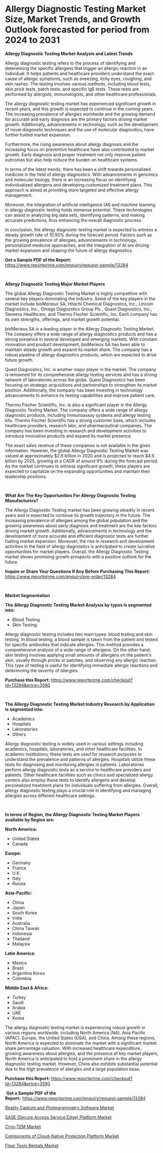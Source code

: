 <p><h1>Allergy Diagnostic Testing Market Size, Market Trends, and Growth Outlook forecasted for period from 2024 to 2031</h1></p><p><strong>Allergy Diagnostic Testing Market Analysis and Latest Trends</strong></p>
<p><p>Allergy diagnostic testing refers to the process of identifying and determining the specific allergens that trigger an allergic reaction in an individual. It helps patients and healthcare providers understand the exact cause of allergic symptoms, such as sneezing, itchy eyes, coughing, and skin rashes. The testing involves various methods, including blood tests, skin prick tests, patch tests, and specific IgE tests. These tests are performed by allergists, immunologists, and other healthcare professionals.</p><p>The allergy diagnostic testing market has experienced significant growth in recent years, and this growth is expected to continue in the coming years. The increasing prevalence of allergies worldwide and the growing demand for accurate and early diagnosis are the primary factors driving market growth. Additionally, advancements in technology, such as the development of novel diagnostic techniques and the use of molecular diagnostics, have further fueled market expansion.</p><p>Furthermore, the rising awareness about allergy diagnosis and the increasing focus on preventive healthcare have also contributed to market growth. Early diagnosis and proper treatment not only improve patient outcomes but also help reduce the burden on healthcare systems.</p><p>In terms of the latest trends, there has been a shift towards personalized medicine in the field of allergy diagnostics. With advancements in genomics and molecular biology, there is an increasing focus on identifying individualized allergens and developing customized treatment plans. This approach is aimed at providing more targeted and effective allergy management.</p><p>Moreover, the integration of artificial intelligence (AI) and machine learning in allergy diagnostic testing holds immense potential. These technologies can assist in analyzing big data sets, identifying patterns, and making accurate predictions, thus enhancing the overall diagnostic process.</p><p>In conclusion, the allergy diagnostic testing market is expected to witness a steady growth rate of 10.50% during the forecast period. Factors such as the growing prevalence of allergies, advancements in technology, personalized medicine approaches, and the integration of AI are driving market expansion and shaping the future of allergy diagnostics.</p></p>
<p><strong>Get a Sample PDF of the Report:&nbsp;</strong> <a href="https://www.reportprime.com/enquiry/request-sample/13284">https://www.reportprime.com/enquiry/request-sample/13284</a></p>
<p>&nbsp;</p>
<p><strong>Allergy Diagnostic Testing Major Market Players</strong></p>
<p><p>The global Allergy Diagnostic Testing Market is highly competitive with several key players dominating the industry. Some of the key players in the market include bioMerieux SA, Hitachi Chemical Diagnostics, Inc., Lincoln Diagnostics, Inc., Omega Diagnostics Group Plc., Quest Diagnostics, Inc., Siemens Healthcare, and Thermo Fischer Scientific, Inc. Each company has its own strengths, offerings, and market growth potential.</p><p>bioMerieux SA is a leading player in the Allergy Diagnostic Testing Market. The company offers a wide range of allergy diagnostics products and has a strong presence in several developed and emerging markets. With constant innovation and product development, bioMerieux SA has been able to maintain steady growth and expand its market share. The company has a robust pipeline of allergy diagnostics products, which are expected to drive future growth.</p><p>Quest Diagnostics, Inc. is another major player in the market. The company is renowned for its comprehensive allergy testing services and has a strong network of laboratories across the globe. Quest Diagnostics has been focusing on strategic acquisitions and partnerships to strengthen its market position. Additionally, the company has been investing in technology advancements to enhance its testing capabilities and improve patient care.</p><p>Thermo Fischer Scientific, Inc. is also a significant player in the Allergy Diagnostic Testing Market. The company offers a wide range of allergy diagnostic products, including immunoassay systems and allergy testing kits. Thermo Fischer Scientific has a strong customer base, which includes healthcare providers, research labs, and pharmaceutical companies. The company has been investing in research and development activities to introduce innovative products and expand its market presence.</p><p>The exact sales revenue of these companies is not available in the given information. However, the global Allergy Diagnostic Testing Market was valued at approximately $2.8 billion in 2020 and is projected to reach $4.5 billion by 2025, growing at a CAGR of around 9% during the forecast period. As the market continues to witness significant growth, these players are expected to capitalize on the expanding opportunities and maintain their leadership positions.</p></p>
<p>&nbsp;</p>
<p><strong>What Are The Key Opportunities For Allergy Diagnostic Testing Manufacturers?</strong></p>
<p><p>The Allergy Diagnostic Testing market has been growing steadily in recent years and is expected to continue its growth trajectory in the future. The increasing prevalence of allergies among the global population and the growing awareness about early diagnosis and treatment are the key factors driving market growth. Additionally, advancements in technology and the development of more accurate and efficient diagnostic tests are further fueling market expansion. Moreover, the rise in research and development activities in the field of allergy diagnostics is anticipated to create lucrative opportunities for market players. Overall, the Allergy Diagnostic Testing market shows promising growth prospects with a positive outlook for the future.</p></p>
<p><strong>Inquire or Share Your Questions If Any Before Purchasing This Report:</strong> <a href="https://www.reportprime.com/enquiry/pre-order/13284">https://www.reportprime.com/enquiry/pre-order/13284</a></p>
<p>&nbsp;</p>
<p><strong>Market Segmentation</strong></p>
<p><strong>The Allergy Diagnostic Testing Market Analysis by types is segmented into:</strong></p>
<p><ul><li>Blood Testing</li><li>Skin Testing</li></ul></p>
<p><p>Allergy diagnostic testing includes two main types: blood testing and skin testing. In blood testing, a blood sample is taken from the patient and tested for specific antibodies that indicate allergies. This method provides a comprehensive analysis of a wide range of allergens. On the other hand, skin testing involves applying small amounts of allergens on the patient's skin, usually through pricks or patches, and observing any allergic reaction. This type of testing is useful for identifying immediate allergic reactions and determining the severity of allergies.</p></p>
<p><strong>Purchase this Report:&nbsp;</strong><a href="https://www.reportprime.com/checkout?id=13284&price=3590">https://www.reportprime.com/checkout?id=13284&price=3590</a></p>
<p>&nbsp;</p>
<p><strong>The Allergy Diagnostic Testing Market Industry Research by Application is segmented into:</strong></p>
<p><ul><li>Academics</li><li>Hospitals</li><li>Laboratories</li><li>Others</li></ul></p>
<p><p>Allergy diagnostic testing is widely used in various settings including academics, hospitals, laboratories, and other healthcare facilities. In academic institutions, these tests are used for research purposes to understand the prevalence and patterns of allergies. Hospitals utilize these tests for diagnosing and monitoring allergies in patients. Laboratories perform allergy diagnostic tests as a service to healthcare providers and patients. Other healthcare facilities such as clinics and specialized allergy centers also employ these tests to identify allergens and develop personalized treatment plans for individuals suffering from allergies. Overall, allergy diagnostic testing plays a crucial role in identifying and managing allergies across different healthcare settings.</p></p>
<p>&nbsp;</p>
<p><strong>In terms of Region, the Allergy Diagnostic Testing Market Players available by Region are:</strong></p>
<p>
    <p> <strong> North America: </strong>
        <ul>
            <li>United States</li>
            <li>Canada</li>
        </ul>
        </p> 
    <p> <strong> Europe: </strong>
        <ul>
            <li>Germany</li>
            <li>France</li>
            <li>U.K.</li>
            <li>Italy</li>
            <li>Russia</li>
        </ul>
        </p> 
    <p> <strong> Asia-Pacific: </strong>
        <ul>
            <li>China</li>
            <li>Japan</li>
            <li>South Korea</li>
            <li>India</li>
            <li>Australia</li>
            <li>China Taiwan</li>
            <li>Indonesia</li>
            <li>Thailand</li>
            <li>Malaysia</li>
        </ul>
        </p> 
    <p> <strong> Latin America: </strong>
        <ul>
            <li>Mexico</li>
            <li>Brazil</li>
            <li>Argentina Korea</li>
            <li>Colombia</li>
        </ul>
        </p> 
    <p> <strong> Middle East & Africa: </strong>
        <ul>
            <li>Turkey</li>
            <li>Saudi</li>
            <li>Arabia</li>
            <li>UAE</li>
            <li>Korea</li>
        </ul>
    </p>
    </p>
<p><p>The allergy diagnostic testing market is experiencing robust growth in various regions worldwide, including North America (NA), Asia Pacific (APAC), Europe, the United States (USA), and China. Among these regions, North America is expected to dominate the market with a significant market share percentage valuation. With increased healthcare expenditure, growing awareness about allergies, and the presence of key market players, North America is anticipated to hold a prominent share in the allergy diagnostic testing market. However, China also exhibits substantial potential due to the high prevalence of allergies and a large population base.</p></p>
<p><strong>Purchase this Report: </strong><a href="https://www.reportprime.com/checkout?id=13284&price=3590">https://www.reportprime.com/checkout?id=13284&price=3590</a></p>
<p>&nbsp;<strong>Get a Sample PDF of the Report:&nbsp;&nbsp;</strong><a href="https://www.reportprime.com/enquiry/request-sample/13284">https://www.reportprime.com/enquiry/request-sample/13284</a></p>
<p><strong></strong></p>
<p><p><a href="https://medium.com/@josepayne1985/analyzing-reality-capture-and-photogrammetry-software-market-global-industry-perspective-and-93c54ecfabfa">Reality Capture and Photogrammetry Software Market</a></p><p><a href="https://medium.com/@josepayne1985/sase-secure-access-service-edge-platform-market-size-and-market-trends-complete-industry-927aa8fc7f4c">SASE (Secure Access Service Edge) Platform Market</a></p><p><a href="https://medium.com/@josepayne1985/cryo-tem-market-analysis-its-cagr-market-segmentation-and-global-industry-overview-5d40da9f1ca0">Cryo-TEM Market</a></p><p><a href="https://medium.com/@josepayne1985/components-of-cloud-native-protection-platform-market-trends-forecast-and-competitive-analysis-b6d1465fd358">Components of Cloud-Native Protection Platform Market</a></p><p><a href="https://medium.com/@josepayne1985/floor-tools-rentals-market-size-and-market-trends-complete-industry-overview-2024-to-2031-be166cd682bb">Floor Tools Rentals Market</a></p></p>